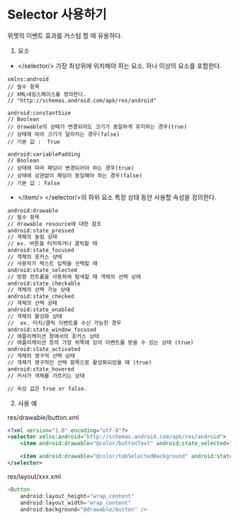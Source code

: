 
# Selector 사용하기
위젯의 이벤트 효과를 커스텀 할 때 유용하다.

1. 요소

* </selector/>
가장 최상위에 위치해야 하는 요소.
하나 이상의 <item> 요소를 포함한다.
```
xmlns:android 
// 필수 항목
// XML네임스페이스를 정의한다. 
// "http://schemas.android.com/apk/res/android"

android:constantSize
// Boolean
// drawable의 상태가 변경되어도 크기가 동일하게 유지하는 경우(true)
// 상태에 따라 크기가 달라지는 경우(false)
// 기본 값 :  True

android:variablePadding
// Boolean
// 상태에 따라 패딩이 변경되어야 하는 경우(true)
// 상태에 상관없이 패딩이 동일해야 하는 경우(false)
// 기본 값 : False
```
	 
* </item/>
</selector/>의 하위 요소
특정 상태 동안 사용할 속성을 정의한다.
```xml
android:drawable
// 필수 항목
// drawable resource에 대한 참조
android:state_pressed
// 객체의 눌림 상태 
// ex. 버튼을 터치하거나 클릭할 때
android:state_focused
// 객체의 포커스 상태
// 사용자가 텍스트 입력을 선택할 때
android:state_selected
// 방향 컨트롤을 사용하여 탐색할 때 객체의 선택 상태
android:state_checkable
// 객체의 선택 가능 상태
android:state_checked
// 객체의 선택 상태 
android:state_enabled
// 객체의 활성화 상태 
//  ex. 터치/클릭 이벤트를 수신 가능한 경우
android:state_window_focused
// 애플리케이션 창에서의 포커스 상태
// 애플리케이션 창의 가장 위쪽에 있어 이벤트를 받을 수 있는 상태 (true)
android:state_activated
// 객체의 영구적 선택 상태
// 객체가 영구적인 선택 항목으로 활성화되었을 때 (true)
android:state_hovered
// 커서가 객체를 가르키는 상태

// 속성 값은 true or false.
```

2. 사용 예

res/drawable/button.xml
```xml
<?xml version="1.0" encoding="utf-8"?>
<selector xmlns:android="http://schemas.android.com/apk/res/android">
    <item android:drawable="@color/buttonText" android:state_selected="true" />

    <item android:drawable="@color/tabSelectedBackground" android:state_selected="false" />
</selector>
```
res/layout/xxx.xml
```java
<Button
    android:layout_height="wrap_content"
    android:layout_width="wrap_content"
    android:background="@drawable/button" />
```